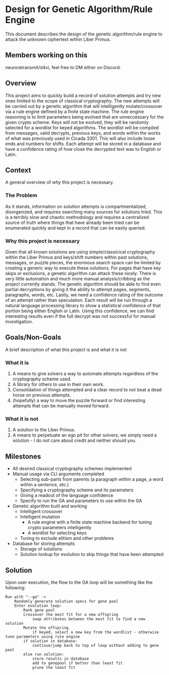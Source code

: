 # Design for Genetic Algorithm/Rule Engine

This document describes the design of the genetic algorithm/rule engine to attack the unknown
ciphertext within Liber Primus.

## Members working on this

neuroretransmit/d4vi, feel free to DM either on Discord.

## Overview

This project aims to quickly build a record of solution attempts and try new ones limited to the
scope of classical cryptography. The new attempts will be carried out by a genetic algorithm that
will intelligently mutate/crossover via a rule engine defined by a finite state machine. The 
rule engine reasoning is to limit parameters being evolved that are unneccessary for the given
crypto scheme. Keys will not be evolved, they will be randomly selected for a wordlist for keyed
algorithms. The wordlist will be compiled from messages, valid decrypts, previous keys, and words 
within the works of what was previously used in Cicada 3301. This will also include loose ends and
numbers for shifts. Each attempt will be stored in a database and have a confidence rating of how
close the decrypted text was to English or Latin.

## Context

A general overview of why this project is necessary.

### The Problem

As it stands, information on solution attempts is compartmentalized, disorganized, and requires 
searching many sources for solutions tried. This is a terribly slow and chaotic methodology and 
requires a centralized source of truth where things that have already been tried can be enumerated 
quickly and kept in a record that can be easily queried.

### Why this project is necessary

Given that all known solutions are using simple/classicical cryptography within the Liber Primus
and keys/shift numbers within past solutions, messages, or puzzle pieces, the enormous search space 
can be limited by creating a generic way to execute these solutions. For pages that have key skips or 
exclusions, a genetic algorithm can attack these nicely. There is very little automation and much more
manual analysis/cribbing as the project currently stands. The genetic algorithm should be able to find 
even partial decryptions by giving it the ability to attempt pages, segments, paragraphs, words, etc.
Lastly, we need a confidence rating of the outcome of an attempt rather than speculation. Each result
will be run through a natural language processing library to show a statistical confidence of that 
portion being either English or Latin. Using this confidence, we can find interesting results even if
the full decrypt was not successful for manual investigation.

## Goals/Non-Goals

A brief description of what this project is and what it is not

### What it is

1. A means to give solvers a way to automate attempts regardless of the cryptography scheme used.
2. A library for others to use in their own work.
3. Consolidation of things attempted and a clear record to not beat a dead horse on previous attempts.
4. (hopefully) a way to move the puzzle forward or find interesting attempts that can be manually moved forward.

### What it is not

1. A solution to the Liber Primus.
2. A means to perpetuate an ego pit for other solvers; we simply need a solution - I do not care about credit
and neither should you.

## Milestones

- All desired classical cryptography schemes implemented
- Manual usage via CLI arguments completed
    - Selecting sub-parts from parents (a paragraph within a page, a word within a sentence, etc.)
    - Specifying a cryptography scheme and its parameters
    - Giving a readout of the language confidence
    - Specify to run the GA and parameters to use within the GA
- Genetic algorithm built and working
    - Intelligent crossover
    - Intelligent mutation
        - A rule engine with a finite state machine backend for tuning crypto parameters intelligently
        - A wordlist for selecting keys
    - Tuning to exclude elitism and other problems
- Database for storing attempts
    - Storage of solutions
    - Solution lookup for evolution to skip things that have been attempted

## Solution

Upon user execution, the flow to the GA loop will be something like the following:

```
Run with "--ga" ->
    Randomly generate solution specs for gene pool
    Enter evolution loop:
        Rank gene pool
        Crossover the most fit for a new offspring
            swap attributes between the most fit to find a new solution
        Mutate the offspring
            if keyed, select a new key from the wordlist - otherwise tune parameters using rule engine
        if solution in database:
            continue/jump back to top of loop without adding to gene pool
        else run solution:
            store results in database
            add to genepool if better than least fit
            prune the least fit
```


